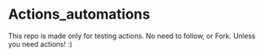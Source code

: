 # Actions_automations

This repo is made only for testing actions. No need to follow, or Fork.
Unless you need actions! :)

